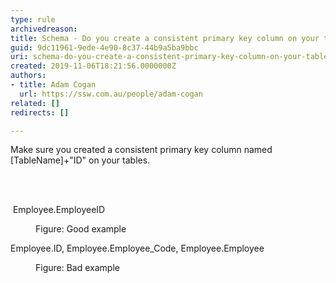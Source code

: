```yaml
---
type: rule
archivedreason: 
title: Schema - Do you create a consistent primary key column on your tables?
guid: 9dc11961-9ede-4e90-8c37-44b9a5ba9bbc
uri: schema-do-you-create-a-consistent-primary-key-column-on-your-tables
created: 2019-11-06T18:21:56.0000000Z
authors:
- title: Adam Cogan
  url: https://ssw.com.au/people/adam-cogan
related: []
redirects: []

---
```



<p class="ssw15-rteElement-P">Make sure you created a consistent primary key column named [TableName]+&quot;ID&quot; on your tables.​​<br></p>
<br><excerpt class='endintro'></excerpt><br>
<p class="ssw15-rteElement-CodeArea">​ Employee.EmployeeID</p><dd class="ssw15-rteElement-FigureGood">Figure&#58; Good example<br></dd><p class="ssw15-rteElement-CodeArea"> Employee.ID, Employee.Employee_Code, Employee.Employee​<br></p><dd class="ssw15-rteElement-FigureBad">Figure&#58; Bad example​​<br></dd>


